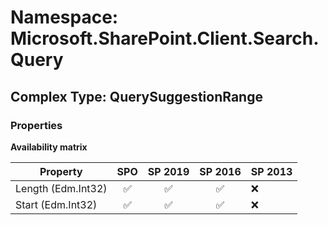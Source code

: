 # Namespace: Microsoft.SharePoint.Client.Search.Query

## Complex Type: QuerySuggestionRange

### Properties

**Availability matrix**

Property | SPO | SP 2019 | SP 2016 | SP 2013
----------|:---:|:-------:|:-------:|:-------
Length (Edm.Int32) | ✅ | ✅ | ✅ | ❌
Start (Edm.Int32) | ✅ | ✅ | ✅ | ❌